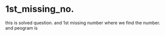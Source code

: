 # 1st_missing_no.
this is solved question.
and 1st missing number where we find the number.
and peogram is
